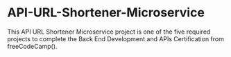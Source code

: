 # API-URL-Shortener-Microservice
This API URL Shortener Microservice project is one of the five required projects to complete the Back End Development and APIs Certification from freeCodeCamp().
